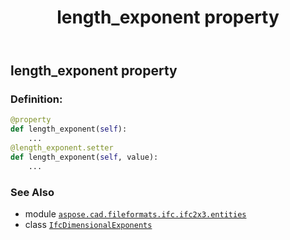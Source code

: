 ﻿---
title: length_exponent property
second_title: Aspose.CAD for Python via .NET API References
description: 
type: docs
weight: 80
url: /python-net/aspose.cad.fileformats.ifc.ifc2x3.entities/ifcdimensionalexponents/length_exponent/
is_root: false
---

## length_exponent property

### Definition:
```python
@property
def length_exponent(self):
    ...
@length_exponent.setter
def length_exponent(self, value):
    ...
```

### See Also
* module [`aspose.cad.fileformats.ifc.ifc2x3.entities`](../../)
* class [`IfcDimensionalExponents`](/cad/python-net/aspose.cad.fileformats.ifc.ifc2x3.entities/ifcdimensionalexponents)

